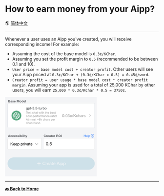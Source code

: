 # How to earn money from your Aipp?

🌎 [简体中文](./_zhcn.md)

---

Whenever a user uses an Aipp you've created, you will receive corresponding income! For example:

- Assuming the cost of the base model is `0.3¢/KChar`.
- Assuming you set the profit margin to `0.5` (recommended to be between 0.1 and 10).
- `User price = base model cost + creator profit`. Other users will see your Aipp priced at `0.3¢/KChar + (0.3¢/KChar x 0.5) = 0.45¢/word`.
- `Creator profit = user usage * base model cost * creator profit margin`. Assuming your app is used for a total of 25,000 KChar by other users, you will earn `25,000 * 0.3¢/KChar * 0.5 = 3750¢`.

<img src="./images/how-to-earn-money-1.enus.png" alt="Image" width="300">

---

[**🔙 Back to Home**](../../_enus.md)

